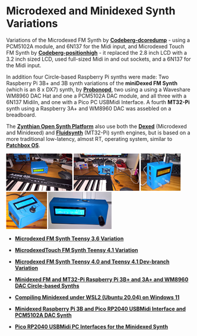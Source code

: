 # Microdexed and Minidexed Synth Variations

Variations of the Microdexed FM Synth by [**Codeberg-dcoredump**](https://codeberg.org/dcoredump/MicroDexed) - using a PCM5102A module, and 6N137 for the Midi input, and Microdexed Touch FM Synth by [**Codeberg-positionhigh**](https://codeberg.org/positionhigh/MicroDexed-touch) - it replaced the 2.8 inch LCD with a 3.2 inch sized LCD, used full-sized Midi in and out sockets, and a 6N137 for the Midi input.

In addition four Circle-based Raspberry Pi synths were made: Two Raspberry Pi 3B+ and 3B synth variations of the **miniDexed FM Synth** (which is an 8 x DX7) synth, by [**Probonopd**](https://github.com/probonopd/MiniDexed), two using a using a Waveshare WM8960 DAC Hat and one a PCM5102A DAC module, and all three with a 6N137 MidiIn, and one with a Pico PC USBMidi Interface. A fourth **MT32-Pi** synth using a Raspberry 3A+ and WM8960 DAC was assebled on a breadboard.

The [**Zynthian Open Synth Platform**](https://zynthian.org/) also use both the [**Dexed**](https://zynthian.org/engines/_engine-list/engine-dexed) (Microdexed and Minidexed) and [**Fluidsynth**](https://zynthian.org/engines/_engine-list/engine-fluidsynth) (MT32-Pi) synth engines, but is based on a more traditional low-latency, almost RT, operating system, similar to [**Patchbox OS**](https://blokas.io/patchbox-os/).
 
<p align="left">
<img src="images/md1.jpg" height="100" /> 
<img src="images/mdt1.jpg" height="100" /> 
<img src="images/minidexedv2e.jpg" height="100" />  
<img src="images/minid12.jpg" height="100" />  
<img src="images/minidexedpicopi2.png" height="100" />    
</p>

* [**Microdexed FM Synth Teensy 3.6 Variation**](Microdexed1)

* [**MicrodexedTouch FM Synth Teensy 4.1 Variation**](Microdexed2)

* [**Microdexed FM Synth Teensy 4.0 and Teensy 4.1 Dev-branch Variation**](Microdexed3)

* [**Minidexed FM and MT32-Pi Raspberry Pi 3B+ and 3A+ and WM8960 DAC Circle-based Synths**](Minidexed1)

* [**Compiling Minidexed under WSL2 (Ubuntu 20.04) on Windows 11**](https://github.com/TobiasVanDyk/Microdexed-Synth-Variations/tree/main/Minidexed1/Minidexed-compile-WSL2-Win11)

* [**Minidexed Raspberry Pi 3B and Pico RP2040 USBMidi Interface and PCM5102A DAC Synth**](Minidexed2)

* [**Pico RP2040 USBMidi PC Interfaces for the Minidexed Synth**](PicoUSBMidi-PCInterface)
